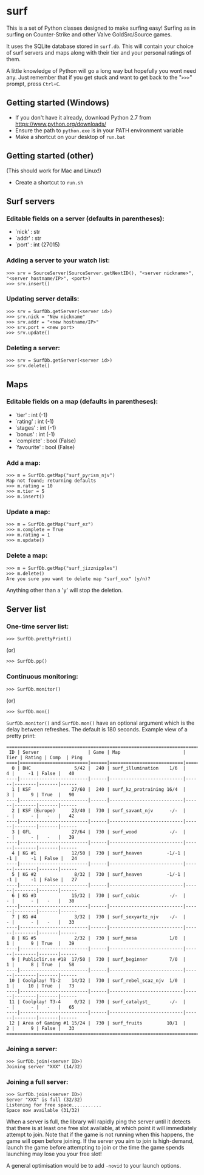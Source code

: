 # surf

This is a set of Python classes designed to make surfing easy! Surfing as in surfing on Counter-Strike and other Valve GoldSrc/Source games.

It uses the SQLite database stored in `surf.db`. This will contain your choice of surf servers and maps along with their tier and your personal ratings of them.

A little knowledge of Python will go a long way but hopefully you wont need any. Just remember that if you get stuck and want to get back to the "`>>>`" prompt, press `Ctrl+C`.

## Getting started (Windows)

* If you don't have it already, download Python 2.7 from https://www.python.org/downloads/
* Ensure the path to `python.exe` is in your PATH environment variable
* Make a shortcut on your desktop of `run.bat`

## Getting started (other)

(This should work for Mac and Linux!)

* Create a shortcut to `run.sh`

## Surf servers

### Editable fields on a server (defaults in parentheses):

* `nick' : str
* `addr' : str
* `port' : int (27015)

### Adding a server to your watch list:

    >>> srv = SourceServer(SourceServer.getNextID(), "<server nickname>", "<server hostname/IP>", <port>)
    >>> srv.insert()

### Updating server details:

    >>> srv = SurfDb.getServer(<server id>)
    >>> srv.nick = "New nickname"
    >>> srv.addr = "<new hostname/IP>"
    >>> srv.port = <new port>
    >>> srv.update()

### Deleting a server:

    >>> srv = SurfDb.getServer(<server id>)
    >>> srv.delete()

## Maps

### Editable fields on a map (defaults in parentheses):

* `tier' : int (-1)
* `rating' : int (-1)
* `stages' : int (-1)
* `bonus' : int (-1)
* `complete' : bool (False)
* `favourite' : bool (False)

### Add a map:

    >>> m = SurfDb.getMap("surf_pyrism_njv")
    Map not found; returning defaults
    >>> m.rating = 10
    >>> m.tier = 5
    >>> m.insert()

### Update a map:

    >>> m = SurfDb.getMap("surf_ez")
    >>> m.complete = True
    >>> m.rating = 1
    >>> m.update()

### Delete a map:

    >>> m = SurfDb.getMap("surf_jizznipples")
    >>> m.delete()
    Are you sure you want to delete map "surf_xxx" (y/n)? 

Anything other than a 'y' will stop the deletion.

## Server list

### One-time server list:

    >>> SurfDb.prettyPrint()

(or)

    >>> SurfDb.pp()

### Continuous monitoring:

    >>> SurfDb.monitor()

(or)

    >>> SurfDb.mon()

`SurfDb.monitor()` and `SurfDb.mon()` have an optional argument which is the delay between refreshes. The default is 180 seconds. Example view of a pretty print:

    ================================================================================================
     ID | Server                  | Game | Map                       | Tier | Rating | Comp  | Ping
    ====|=========================|======|===========================|======|========|=======|======
      0 | DHC                5/42 |  240 | surf_illumination    1/6  |    4 |     -1 | False |   40
    ----|-------------------------|------|---------------------------|------|--------|-------|------
      1 | KSF               27/60 |  240 | surf_kz_protraining 16/4  |    3 |      9 | True  |   90
    ----|-------------------------|------|---------------------------|------|--------|-------|------
      2 | KSF (Europe)      23/40 |  730 | surf_savant_njv      -/-  |    - |      - |   -   |   42
    ----|-------------------------|------|---------------------------|------|--------|-------|------
      3 | GFL               27/64 |  730 | surf_wood            -/-  |    - |      - |   -   |   39
    ----|-------------------------|------|---------------------------|------|--------|-------|------
      4 | KG #1             12/50 |  730 | surf_heaven         -1/-1 |   -1 |     -1 | False |   24
    ----|-------------------------|------|---------------------------|------|--------|-------|------
      5 | KG #2              8/32 |  730 | surf_heaven         -1/-1 |   -1 |     -1 | False |   27
    ----|-------------------------|------|---------------------------|------|--------|-------|------
      6 | KG #3             15/32 |  730 | surf_cubic           -/-  |    - |      - |   -   |   30
    ----|-------------------------|------|---------------------------|------|--------|-------|------
      7 | KG #4              3/32 |  730 | surf_sexyartz_njv    -/-  |    - |      - |   -   |   33
    ----|-------------------------|------|---------------------------|------|--------|-------|------
      8 | KG #5              2/32 |  730 | surf_mesa            1/0  |    1 |      9 | True  |   39
    ----|-------------------------|------|---------------------------|------|--------|-------|------
      9 | Publiclir.se #18  17/50 |  730 | surf_beginner        7/0  |    1 |      8 | True  |   58
    ----|-------------------------|------|---------------------------|------|--------|-------|------
     10 | Coolplay! T1-2    14/32 |  730 | surf_rebel_scaz_njv  1/0  |    1 |     10 | True  |   73
    ----|-------------------------|------|---------------------------|------|--------|-------|------
     11 | Coolplay! T3-4     0/32 |  730 | surf_catalyst_       -/-  |    - |      - |   -   |   65
    ----|-------------------------|------|---------------------------|------|--------|-------|------
     12 | Area of Gaming #1 15/24 |  730 | surf_fruits         10/1  |    2 |      9 | False |   33
    ================================================================================================

### Joining a server:

    >>> SurfDb.join(<server ID>)
    Joining server "XXX" (14/32)

### Joining a full server:

    >>> SurfDb.join(<server ID>)
    Server "XXX" is full (32/32)
    Listening for free space...........
    Space now available (31/32)

When a server is full, the library will rapidly ping the server until it detects that there is at least one free slot available, at which point it will immediately attempt to join. Note that if the game is not running when this happens, the game will open before joining. If the server you aim to join is high-demand, launch the game before attempting to join or the time the game spends launching may lose you your free slot!

A general optimisation would be to add `-novid` to your launch options.
